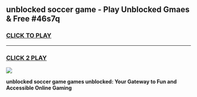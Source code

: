 
## unblocked soccer game - Play Unblocked Gmaes & Free #46s7q
<h3>
<a href="https://news.freeplayer.one?title=unblocked_soccer_game&ref=03M">CLICK TO PLAY</a></h3>
<hr>

<h3>
<a href="https://news.freeplayer.one?title=unblocked_soccer_game&ref=03M">CLICK 2 PLAY</a>
  
</h3>

<a href="https://news.freeplayer.one?title=unblocked_soccer_game&ref=03M"><img src="https://clearcache.store/games.png"></a>


**unblocked soccer game games unblocked: Your Gateway to Fun and Accessible Online Gaming**
